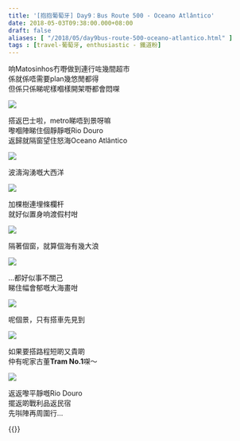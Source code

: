 ```yaml
---
title: '[抱抱葡萄牙] Day9：Bus Route 500 - Oceano Atlântico'
date: 2018-05-03T09:38:00.000+08:00
draft: false
aliases: [ "/2018/05/day9bus-route-500-oceano-atlantico.html" ]
tags : [travel-葡萄牙, enthusiastic - 鐵道粉]
---
```


响Matosinhos冇嘢做到連行咗幾間超市  
係就係唔需要plan幾悠閒都得  
但係只係睇呢樣嗰樣開架嘢都會悶㗎  

![](/images/portugal9f1.jpg)

搭返巴士啦，metro睇唔到景呀嘛  
嚟嗰陣睇住個靜靜嘅Rio Douro  
返歸就隔窗望住怒海Oceano Atlântico  

![](/images/portugal9f2.jpg)

波濤洶湧嘅大西洋  

![](/images/portugal9f3.jpg)

加棵樹連埋條欄杆  
就好似置身响渡假村咁  

![](/images/portugal9f4.jpg)

隔著個窗，就算個海有幾大浪  

![](/images/portugal9f.jpg)

...都好似事不關己  
睇住幅會郁嘅大海畫咁  

![](/images/portugal9f5.jpg)

呢個景，只有搭車先見到

![](/images/portugal9f6.jpg)

如果要搭路程短啲又貴啲  
仲有呢家古董**Tram No.1**㗎～  

![](/images/portugal9f7.jpg)

返返嚟平靜嘅Rio Douro  
擺返啲戰利品返民宿  
先唞陣再周圍行...  
  

{{<portugal>}}  
